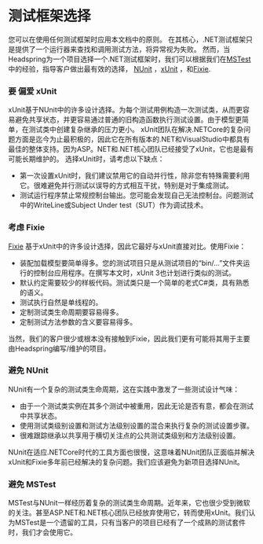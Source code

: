 ﻿
# 测试框架选择
您可以在使用任何测试框架时应用本文档中的原则。
在其核心，.NET测试框架只是提供了一个运行器来查找和调用测试方法，将异常视为失败。
然而，当Headspring为一个项目选择一个.NET测试框架时，我们可以根据我们在[MSTest](https://docs.microsoft.com/en-us/dotnet/core/testing/unit-testing-with-mstest) 中的经验，指导客户做出最有效的选择，
[NUnit](https://nunit.org/) ，[xUnit](https://xunit.net/) ，和[Fixie](https://fixie.github.io/).


### **要** 偏爱 xUnit

xUnit基于NUnit中的许多设计选择。为每个测试用例构造一次测试类，从而更容易避免共享状态，并更容易通过普通的旧构造函数执行测试设置。由于模型更简单，在测试类中创建复杂继承的压力更小。
xUnit团队在解决.NETCore的复杂问题方面是迄今为止最积极的，因此它在所有版本的.NET和VisualStudio中都具有最佳的整体支持。因为ASP。NET和.NET核心团队已经接受了xUnit，它也是最有可能长期维护的。
选择xUnit时，请考虑以下缺点：

* 第一次设置xUnit时，我们建议禁用它的自动并行性，除非您有特殊需要利用它。很难避免并行测试以误导的方式相互干扰，特别是对于集成测试。
* 测试运行程序禁止常规控制台输出。您可能会发现自己无法控制台。问题测试中的WriteLine或Subject Under test（SUT）作为调试技术。

### **考虑** Fixie
[Fixie](https://fixie.github.io/) 基于xUnit中的许多设计选择，因此它最好与xUnit直接对比。使用Fixie：

* 装配加载模型要简单得多。您的测试项目只是从测试项目的“bin/…”文件夹运行的控制台应用程序。在撰写本文时，xUnit 3也计划进行类似的测试。
* 默认约定需要较少的样板代码。测试类只是一个简单的老式C#类，具有熟悉的语义。
* 测试执行自然是单线程的。
* 定制测试类生命周期要容易得多。
* 定制测试方法参数的含义要容易得多。

当然，我们的客户很少或根本没有接触到Fixie，因此我们更有可能将其用于主要由Headspring编写/维护的项目。

### **避免** NUnit

NUnit有一个复杂的测试类生命周期，这在实践中激发了一些测试设计气味：

* 由于一个测试类实例在其多个测试中被重用，因此无论是否有意，都会在测试中共享状态。
* 使用测试类级别设置和测试方法级别设置的混合来执行复杂的测试设置步骤。
* 很难跟踪继承以共享用于横切关注点的公共测试类级别和方法级别设置。

NUnit在适应.NETCore时代的工具方面也很慢，这意味着NUnit团队正面临并解决xUnit和Fixie多年前已经解决的复杂问题。我们应该避免为新项目选择NUnit。

### **避免** MSTest

MSTest与NUnit一样经历着复杂的测试类生命周期。近年来，它也很少受到微软的关注。甚至ASP.NET和.NET核心团队已经放弃使用它，转而使用xUnit。我们认为MSTest是一个遗留的工具，只有当客户的项目已经有了一个成熟的测试套件时，我们才会使用它。